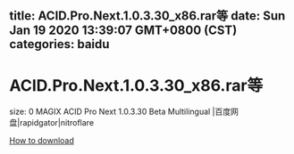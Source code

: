 
title: ACID.Pro.Next.1.0.3.30_x86.rar等
date: Sun Jan 19 2020 13:39:07 GMT+0800 (CST)    
categories: baidu
---

# ACID.Pro.Next.1.0.3.30_x86.rar等
size: 0
 MAGIX ACID Pro Next 1.0.3.30 Beta Multilingual |百度网盘|rapidgator|nitroflare
 

[How to download](https://bpcam.bemobtrk.com/go/2ceec3aa-1ca2-46d6-b9ff-aaa5c184517c?jno=3636)